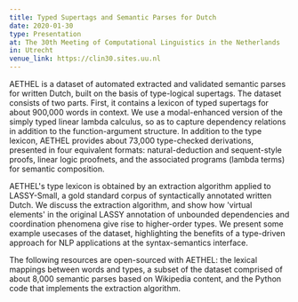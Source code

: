 ```yaml
---
title: Typed Supertags and Semantic Parses for Dutch
date: 2020-01-30
type: Presentation
at: The 30th Meeting of Computational Linguistics in the Netherlands
in: Utrecht
venue_link: https://clin30.sites.uu.nl
---
```


AETHEL is a dataset of automated extracted and validated semantic parses for written Dutch, built on the basis of type-logical supertags. The dataset consists of two parts. First, it contains a lexicon of typed supertags for about 900,000 words in context. We use a modal-enhanced version of the simply typed linear lambda calculus, so as to capture dependency relations in addition to the function-argument structure. In addition to the type lexicon, AETHEL provides about 73,000 type-checked derivations, presented in four equivalent formats: natural-deduction and sequent-style proofs, linear logic proofnets, and the associated programs (lambda terms) for semantic composition.

AETHEL's type lexicon is obtained by an extraction algorithm applied to LASSY-Small, a gold standard corpus of syntactically annotated written Dutch. We discuss the extraction algorithm, and show how 'virtual elements' in the original LASSY annotation of unbounded dependencies and coordination phenomena give rise to higher-order types. We present some example usecases of the dataset, highlighting the benefits of a type-driven approach for NLP applications at the syntax-semantics interface.

The following resources are open-sourced with AETHEL: the lexical mappings between words and types, a subset of the dataset comprised of about 8,000 semantic parses based on Wikipedia content, and the Python code that implements the extraction algorithm.
